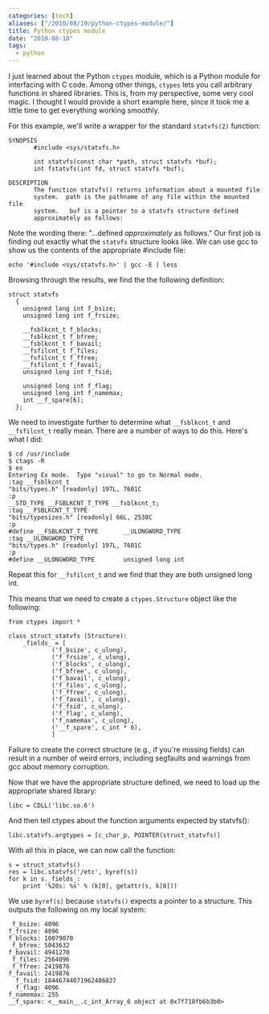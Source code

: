 ```yaml
---
categories: [tech]
aliases: ["/2010/08/10/python-ctypes-module/"]
title: Python ctypes module
date: "2010-08-10"
tags:
  - python
---
```


I just learned about the Python `ctypes` module, which is a Python module for interfacing with C code. Among other things, `ctypes` lets you call arbitrary functions in shared libraries. This is, from my perspective, some very cool magic. I thought I would provide a short example here, since it took me a little time to get everything working smoothly.

For this example, we'll write a wrapper for the standard `statvfs(2)` function:
    
    
    SYNOPSIS
           #include <sys/statvfs.h>
    
           int statvfs(const char *path, struct statvfs *buf);
           int fstatvfs(int fd, struct statvfs *buf);
    
    DESCRIPTION
           The function statvfs() returns information about a mounted file
           system.  path is the pathname of any file within the mounted file
           system.   buf is a pointer to a statvfs structure defined
           approximately as follows:
    

Note the wording there: "...defined _approximately_ as follows." Our first job is finding out exactly what the `statvfs` structure looks like. We can use gcc to show us the contents of the appropriate #include file:
    
    
    echo '#include <sys/statvfs.h>' | gcc -E | less
    

Browsing through the results, we find the the following definition:
    
    
    struct statvfs
      {
        unsigned long int f_bsize;
        unsigned long int f_frsize;
    
        __fsblkcnt_t f_blocks;
        __fsblkcnt_t f_bfree;
        __fsblkcnt_t f_bavail;
        __fsfilcnt_t f_files;
        __fsfilcnt_t f_ffree;
        __fsfilcnt_t f_favail;
        unsigned long int f_fsid;
    
        unsigned long int f_flag;
        unsigned long int f_namemax;
        int __f_spare[6];
      };
    

We need to investigate further to determine what `__fsblkcnt_t` and `__fsfilcnt_t` really mean. There are a number of ways to do this. Here's what I did:

    $ cd /usr/include
    $ ctags -R
    $ ex
    Entering Ex mode.  Type "visual" to go to Normal mode.
    :tag __fsblkcnt_t
    "bits/types.h" [readonly] 197L, 7601C
    :p
    __STD_TYPE __FSBLKCNT_T_TYPE __fsblkcnt_t;
    :tag __FSBLKCNT_T_TYPE
    "bits/typesizes.h" [readonly] 66L, 2538C
    :p
    #define __FSBLKCNT_T_TYPE       __ULONGWORD_TYPE
    :tag __ULONGWORD_TYPE
    "bits/types.h" [readonly] 197L, 7601C
    :p
    #define __ULONGWORD_TYPE        unsigned long int

Repeat this for `__fsfilcnt_t` and we find that they are both unsigned long int.

This means that we need to create a `ctypes.Structure` object like the following:

    from ctypes import *
    
    class struct_statvfs (Structure):
        _fields_ = [
                ('f_bsize', c_ulong),
                ('f_frsize', c_ulong),
                ('f_blocks', c_ulong),
                ('f_bfree', c_ulong),
                ('f_bavail', c_ulong),
                ('f_files', c_ulong),
                ('f_ffree', c_ulong),
                ('f_favail', c_ulong),
                ('f_fsid', c_ulong),
                ('f_flag', c_ulong),
                ('f_namemax', c_ulong),
                ('__f_spare', c_int * 6),
                ]
    
Failure to create the correct structure (e.g., if you're missing fields) can result in a number of weird errors, including segfaults and warnings from gcc about memory corruption.

Now that we have the appropriate structure defined, we need to load up the appropriate shared library:

    libc = CDLL('libc.so.6')

And then tell ctypes about the function arguments expected by statvfs():

    libc.statvfs.argtypes = [c_char_p, POINTER(struct_statvfs)]

With all this in place, we can now call the function:
    
    s = struct_statvfs()
    res = libc.statvfs('/etc', byref(s))
    for k in s._fields_:
        print '%20s: %s' % (k[0], getattr(s, k[0]))

We use `byref(s)` because `statvfs()` expects a pointer to a structure. This outputs the following on my local system:
    
     f_bsize: 4096
    f_frsize: 4096
    f_blocks: 10079070
     f_bfree: 5043632
    f_bavail: 4941270
     f_files: 2564096
     f_ffree: 2419876
    f_favail: 2419876
      f_fsid: 18446744071962486827
      f_flag: 4096
    f_namemax: 255
    __f_spare: <__main__.c_int_Array_6 object at 0x7f718fb6b3b0>

